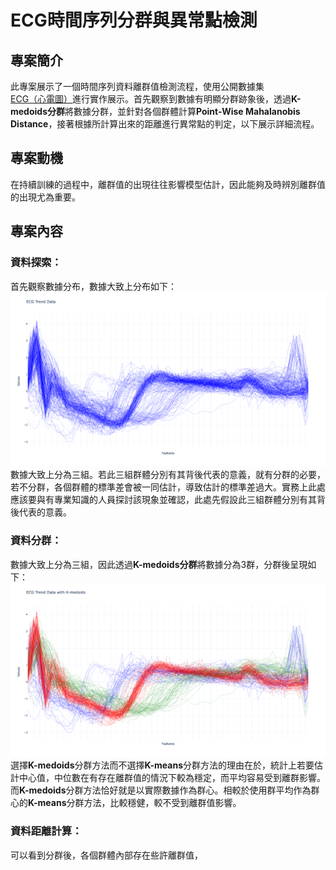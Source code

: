 # ECG時間序列分群與異常點檢測

## 專案簡介

此專案展示了一個時間序列資料離群值檢測流程，使用公開數據集[ECG（心電圖）](https://www.timeseriesclassification.com/description.php?Dataset=ECG200)進行實作展示。首先觀察到數據有明顯分群跡象後，透過**K-medoids分群**將數據分群，並針對各個群體計算**Point-Wise Mahalanobis Distance**，接著根據所計算出來的距離進行異常點的判定，以下展示詳細流程。


## 專案動機
在持續訓練的過程中，離群值的出現往往影響模型估計，因此能夠及時辨別離群值的出現尤為重要。

## 專案內容

### 資料探索：
首先觀察數據分布，數據大致上分布如下：
![ECG Trend](./plots/raw_data_trend.png)
數據大致上分為三組。若此三組群體分別有其背後代表的意義，就有分群的必要，若不分群，各個群體的標準差會被一同估計，導致估計的標準差過大。實務上此處應該要與有專業知識的人員探討該現象並確認，此處先假設此三組群體分別有其背後代表的意義。

### 資料分群：

數據大致上分為三組，因此透過**K-medoids分群**將數據分為3群，分群後呈現如下：
![ECG Group Trend](./plots/raw_data_group_trend.png)
選擇**K-medoids**分群方法而不選擇**K-means**分群方法的理由在於，統計上若要估計中心值，中位數在有存在離群值的情況下較為穩定，而平均容易受到離群影響。而**K-medoids**分群方法恰好就是以實際數據作為群心。相較於使用群平均作為群心的**K-means**分群方法，比較穩健，較不受到離群值影響。

### 資料距離計算：

可以看到分群後，各個群體內部存在些許離群值，







